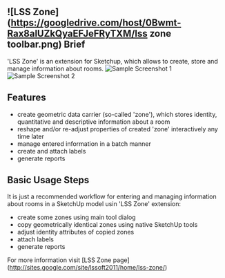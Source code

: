 ![LSS Zone](https://googledrive.com/host/0Bwmt-Rax8alUZkQyaEFJeFRyTXM/lss zone toolbar.png)
Brief
-----
'LSS Zone' is an extension for Sketchup, which allows to create, store and manage information about rooms.
![Sample Screenshot 1](https://googledrive.com/host/0Bwmt-Rax8alUZS1MRFJHcFkzOFU/zone_tool.gif)
![Sample Screenshot 2](https://googledrive.com/host/0Bwmt-Rax8alUVk85MUlhQ3NzU3c/trace_cont.gif)

Features
--------
* create geometric data carrier (so-called 'zone'), which stores identity, quantitative and descriptive information about a room
* reshape and/or re-adjust properties of created 'zone' interactively any time later
* manage entered information in a batch manner
* create and attach labels
* generate reports

Basic Usage Steps
-----------------
It is just a recommended workflow for entering and managing information about rooms in a SketchUp model usin 'LSS Zone' extension:
* create some zones using main tool dialog
* copy geometrically identical zones using native SketchUp tools
* adjust identity attributes of copied zones
* attach labels
* generate reports

For more information visit [LSS Zone page] (http://sites.google.com/site/lssoft2011/home/lss-zone/)